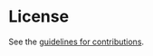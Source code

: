 # License

See the
[guidelines for contributions](https://github.com/hbs-guidance/draft-hbs-state/blob//CONTRIBUTING.md).
